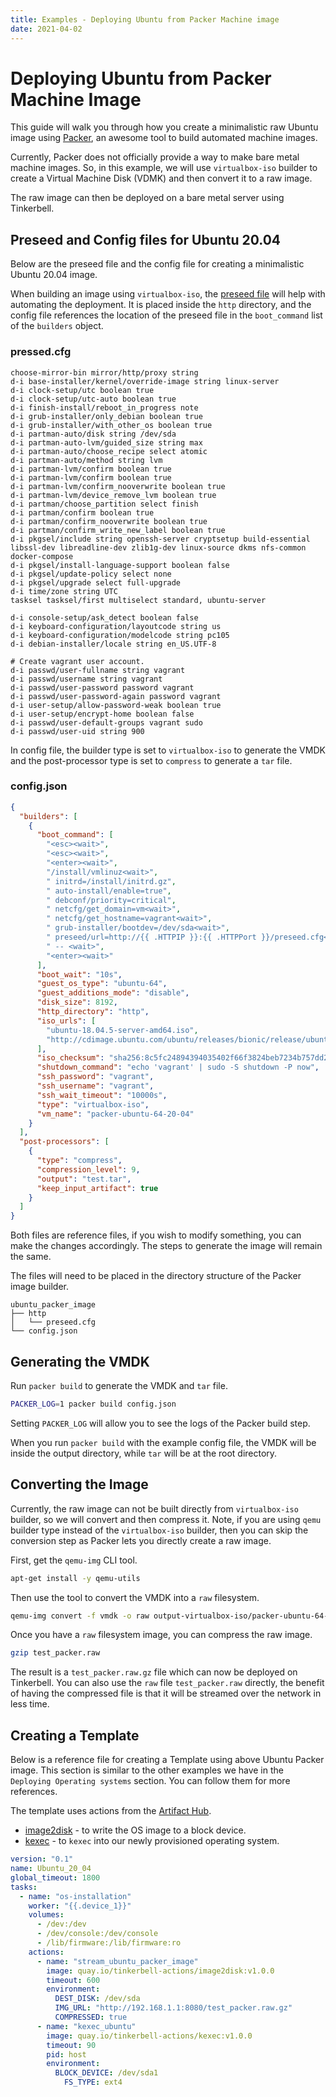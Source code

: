 ```yaml
---
title: Examples - Deploying Ubuntu from Packer Machine image
date: 2021-04-02
---
```


# Deploying Ubuntu from Packer Machine Image

This guide will walk you through how you create a minimalistic raw Ubuntu image using [Packer], an awesome tool to build automated machine images.

Currently, Packer does not officially provide a way to make bare metal machine images.
So, in this example, we will use `virtualbox-iso` builder to create a Virtual Machine Disk (VDMK) and then convert it to a raw image.

The raw image can then be deployed on a bare metal server using Tinkerbell.

## Preseed and Config files for Ubuntu 20.04

Below are the preseed file and the config file for creating a minimalistic Ubuntu 20.04 image.

When building an image using `virtualbox-iso`, the [preseed file] will help with automating the deployment.
It is placed inside the `http` directory, and the config file references the location of the preseed file in the `boot_command` list of the `builders` object.

### pressed.cfg

```text
choose-mirror-bin mirror/http/proxy string
d-i base-installer/kernel/override-image string linux-server
d-i clock-setup/utc boolean true
d-i clock-setup/utc-auto boolean true
d-i finish-install/reboot_in_progress note
d-i grub-installer/only_debian boolean true
d-i grub-installer/with_other_os boolean true
d-i partman-auto/disk string /dev/sda
d-i partman-auto-lvm/guided_size string max
d-i partman-auto/choose_recipe select atomic
d-i partman-auto/method string lvm
d-i partman-lvm/confirm boolean true
d-i partman-lvm/confirm boolean true
d-i partman-lvm/confirm_nooverwrite boolean true
d-i partman-lvm/device_remove_lvm boolean true
d-i partman/choose_partition select finish
d-i partman/confirm boolean true
d-i partman/confirm_nooverwrite boolean true
d-i partman/confirm_write_new_label boolean true
d-i pkgsel/include string openssh-server cryptsetup build-essential libssl-dev libreadline-dev zlib1g-dev linux-source dkms nfs-common docker-compose
d-i pkgsel/install-language-support boolean false
d-i pkgsel/update-policy select none
d-i pkgsel/upgrade select full-upgrade
d-i time/zone string UTC
tasksel tasksel/first multiselect standard, ubuntu-server

d-i console-setup/ask_detect boolean false
d-i keyboard-configuration/layoutcode string us
d-i keyboard-configuration/modelcode string pc105
d-i debian-installer/locale string en_US.UTF-8

# Create vagrant user account.
d-i passwd/user-fullname string vagrant
d-i passwd/username string vagrant
d-i passwd/user-password password vagrant
d-i passwd/user-password-again password vagrant
d-i user-setup/allow-password-weak boolean true
d-i user-setup/encrypt-home boolean false
d-i passwd/user-default-groups vagrant sudo
d-i passwd/user-uid string 900
```

In config file, the builder type is set to `virtualbox-iso` to generate the VMDK and the post-processor type is set to `compress` to generate a `tar` file.

### config.json

```json
{
  "builders": [
    {
      "boot_command": [
        "<esc><wait>",
        "<esc><wait>",
        "<enter><wait>",
        "/install/vmlinuz<wait>",
        " initrd=/install/initrd.gz",
        " auto-install/enable=true",
        " debconf/priority=critical",
        " netcfg/get_domain=vm<wait>",
        " netcfg/get_hostname=vagrant<wait>",
        " grub-installer/bootdev=/dev/sda<wait>",
        " preseed/url=http://{{ .HTTPIP }}:{{ .HTTPPort }}/preseed.cfg<wait>",
        " -- <wait>",
        "<enter><wait>"
      ],
      "boot_wait": "10s",
      "guest_os_type": "ubuntu-64",
      "guest_additions_mode": "disable",
      "disk_size": 8192,
      "http_directory": "http",
      "iso_urls": [
        "ubuntu-18.04.5-server-amd64.iso",
        "http://cdimage.ubuntu.com/ubuntu/releases/bionic/release/ubuntu-18.04.5-server-amd64.iso"
      ],
      "iso_checksum": "sha256:8c5fc24894394035402f66f3824beb7234b757dd2b5531379cb310cedfdf0996",
      "shutdown_command": "echo 'vagrant' | sudo -S shutdown -P now",
      "ssh_password": "vagrant",
      "ssh_username": "vagrant",
      "ssh_wait_timeout": "10000s",
      "type": "virtualbox-iso",
      "vm_name": "packer-ubuntu-64-20-04"
    }
  ],
  "post-processors": [
    {
      "type": "compress",
      "compression_level": 9,
      "output": "test.tar",
      "keep_input_artifact": true
    }
  ]
}
```

Both files are reference files, if you wish to modify something, you can make the changes accordingly.
The steps to generate the image will remain the same.

The files will need to be placed in the directory structure of the Packer image builder.

```text
ubuntu_packer_image
├── http
│   └── preseed.cfg
└── config.json
```

## Generating the VMDK

Run `packer build` to generate the VMDK and `tar` file.

```sh
PACKER_LOG=1 packer build config.json
```

Setting `PACKER_LOG` will allow you to see the logs of the Packer build step.

When you run `packer build` with the example config file, the VMDK will be inside the output directory, while `tar` will be at the root directory.

## Converting the Image

Currently, the raw image can not be built directly from `virtualbox-iso` builder, so we will convert and then compress it.
Note, if you are using `qemu` builder type instead of the `virtualbox-iso` builder, then you can skip the conversion step as Packer lets you directly create a raw image.

First, get the `qemu-img` CLI tool.

```sh
apt-get install -y qemu-utils
```

Then use the tool to convert the VMDK into a `raw` filesystem.

```sh
qemu-img convert -f vmdk -o raw output-virtualbox-iso/packer-ubuntu-64-20.04-disk001.vmdk test_packer.raw
```

Once you have a `raw` filesystem image, you can compress the raw image.

```sh
gzip test_packer.raw
```

The result is a `test_packer.raw.gz` file which can now be deployed on Tinkerbell.
You can also use the `raw` file `test_packer.raw` directly, the benefit of having the compressed file is that it will be streamed over the network in less time.

## Creating a Template

Below is a reference file for creating a Template using above Ubuntu Packer image.
This section is similar to the other examples we have in the `Deploying Operating systems` section.
You can follow them for more references.

The template uses actions from the [Artifact Hub].

- [image2disk] - to write the OS image to a block device.
- [kexec] - to `kexec` into our newly provisioned operating system.

```yaml
version: "0.1"
name: Ubuntu_20_04
global_timeout: 1800
tasks:
  - name: "os-installation"
    worker: "{{.device_1}}"
    volumes:
      - /dev:/dev
      - /dev/console:/dev/console
      - /lib/firmware:/lib/firmware:ro
    actions:
      - name: "stream_ubuntu_packer_image"
        image: quay.io/tinkerbell-actions/image2disk:v1.0.0
        timeout: 600
        environment:
          DEST_DISK: /dev/sda
          IMG_URL: "http://192.168.1.1:8080/test_packer.raw.gz"
          COMPRESSED: true
      - name: "kexec_ubuntu"
        image: quay.io/tinkerbell-actions/kexec:v1.0.0
        timeout: 90
        pid: host
        environment:
          BLOCK_DEVICE: /dev/sda1
            FS_TYPE: ext4
```

[artifact hub]: https://artifacthub.io/packages/search?kind=4
[image2disk]: https://artifacthub.io/packages/tbaction/tinkerbell-community/image2disk
[kexec]: https://artifacthub.io/packages/tbaction/tinkerbell-community/kexec
[packer]: https://www.packer.io/
[preseed file]: https://www.packer.io/guides/automatic-operating-system-installs/preseed_ubuntu
